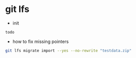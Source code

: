 # git lfs

- init
```
todo
```

- how to fix missing pointers
```sh
git lfs migrate import --yes --no-rewrite "testdata.zip"
```
